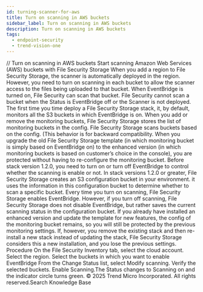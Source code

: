 ```yaml
---
id: turning-scanner-for-aws
title: Turn on scanning in AWS buckets
sidebar_label: Turn on scanning in AWS buckets
description: Turn on scanning in AWS buckets
tags:
  - endpoint-security
  - trend-vision-one
---
```


/*<![CDATA[*/ $('#title').html($('meta[name=map-description]').attr('content')); /*]]>*/ Turn on scanning in AWS buckets Start scanning Amazon Web Services (AWS) buckets with File Security Storage When you add a region to File Security Storage, the scanner is automatically deployed in the region. However, you need to turn on scanning in each bucket to allow the scanner access to the files being uploaded to that bucket. When EventBridge is turned on, File Security can scan that bucket. File Security cannot scan a bucket when the Status is EventBridge off or the Scanner is not deployed. The first time you time deploy a File Security Storage stack, it, by default, monitors all the S3 buckets in which EventBridge is on. When you add or remove the monitoring buckets, File Security Storage stores the list of monitoring buckets in the config. File Security Storage scans buckets based on the config. (This behavior is for backward compatibility. When you upgrade the old File Security Storage template (in which monitoring bucket is simply based on EventBridge on) to the enhanced version (in which monitoring buckets is based on customer’s choice in the console), you are protected without having to re-configure the monitoring bucket. Before stack version 1.2.0, you need to turn on or turn off EventBridge to control whether the scanning is enable or not. In stack versions 1.2.0 or greater, File Security Storage creates an S3 configuration bucket in your environment. it uses the information in this configuration bucket to determine whether to scan a specific bucket. Every time you turn on scanning, File Security Storage enables EventBridge. However, if you turn off scanning, File Security Storage does not disable EventBridge, but rather saves the current scanning status in the configuration bucket. If you already have installed an enhanced version and update the template for new features, the config of the monitoring bucket remains, so you will still be protected by the previous monitoring settings. If, however, you remove the existing stack and then re-install a new stack instead of updating the stack, File Security Storage considers this a new installation, and you lose the previous settings. Procedure On the File Security Inventory tab, select the cloud account. Select the region. Select the buckets in which you want to enable EventBridge From the Change Status list, select Modify scanning. Verify the selected buckets. Enable Scanning.The Status changes to Scanning on and the indicator circle turns green. © 2025 Trend Micro Incorporated. All rights reserved.Search Knowledge Base